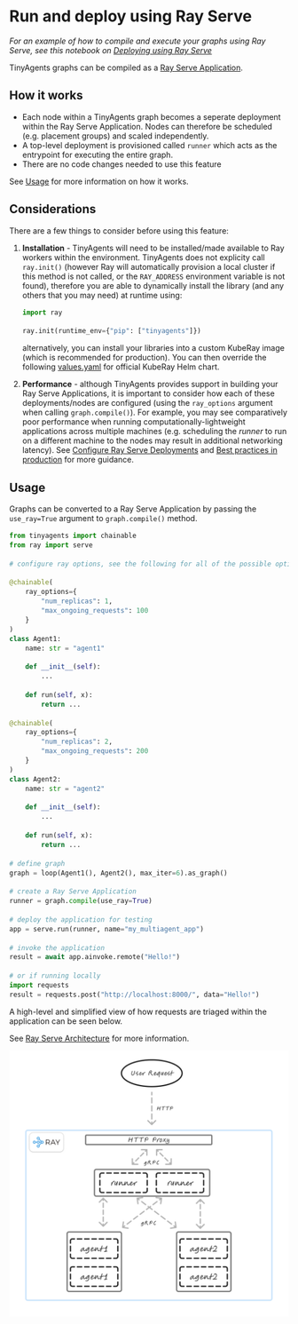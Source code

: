 # Run and deploy using Ray Serve

*For an example of how to compile and execute your graphs using Ray Serve, see this notebook on [Deploying using Ray Serve](https://github.com/adam-h-ds/tinyagents/tree/add_ray_deployments/examples/deploy_with_ray.ipynb)*

TinyAgents graphs can be compiled as a [Ray Serve Application](https://docs.ray.io/en/latest/serve/api/doc/ray.serve.Application.html).

## How it works
* Each node within a TinyAgents graph becomes a seperate deployment within the Ray Serve Application. Nodes can therefore be scheduled (e.g. placement groups) and scaled independently. 
* A top-level deployment is provisioned called `runner` which acts as the entrypoint for executing the entire graph.
* There are no code changes needed to use this feature

See [Usage](#usage) for more information on how it works.

## Considerations
There are a few things to consider before using this feature:
1. **Installation** - TinyAgents will need to be installed/made available to Ray workers within the environment. TinyAgents does not explicity call `ray.init()` (however Ray will automatically provision a local cluster if this method is not called, or the `RAY_ADDRESS` environment variable is not found), therefore you are able to dynamically install the library (and any others that you may need) at runtime using:
    ```python
    import ray

    ray.init(runtime_env={"pip": ["tinyagents"]})
    ```

    alternatively, you can install your libraries into a custom KubeRay image (which is recommended for production). You can then override the following [values.yaml](https://github.com/ray-project/kuberay-helm/blob/bbde24accbfc842201d7c4c7e6d2e7ebb01bb69f/helm-chart/ray-cluster/values.yaml#L9) for official KubeRay Helm chart.

2. **Performance** - although TinyAgents provides support in building your Ray Serve Applications, it is important to consider how each of these deployments/nodes are configured (using the `ray_options` argument when calling `graph.compile()`). For example, you may see comparatively poor performance when running computationally-lightweight applications across multiple machines (e.g. scheduling the *runner* to run on a different machine to the nodes may result in additional networking latency). See [Configure Ray Serve Deployments](https://docs.ray.io/en/latest/serve/configure-serve-deployment.html) and [Best practices in production](https://docs.ray.io/en/latest/serve/production-guide/best-practices.html) for more guidance.


## Usage
Graphs can be converted to a Ray Serve Application by passing the `use_ray=True` argument to `graph.compile()` method.

```python
from tinyagents import chainable
from ray import serve

# configure ray options, see the following for all of the possible options https://docs.ray.io/en/latest/serve/configure-serve-deployment.html

@chainable(
    ray_options={
        "num_replicas": 1,
        "max_ongoing_requests": 100
    }
)
class Agent1:
    name: str = "agent1"

    def __init__(self):
        ...

    def run(self, x):
        return ...

@chainable(
    ray_options={
        "num_replicas": 2,
        "max_ongoing_requests": 200
    }
)
class Agent2:
    name: str = "agent2"

    def __init__(self):
        ...

    def run(self, x):
        return ...

# define graph
graph = loop(Agent1(), Agent2(), max_iter=6).as_graph()

# create a Ray Serve Application
runner = graph.compile(use_ray=True)

# deploy the application for testing
app = serve.run(runner, name="my_multiagent_app")

# invoke the application
result = await app.ainvoke.remote("Hello!")

# or if running locally
import requests
result = requests.post("http://localhost:8000/", data="Hello!")
```

A high-level and simplified view of how requests are triaged within the application can be seen below.

See [Ray Serve Architecture](https://docs.ray.io/en/latest/serve/architecture.html) for more information.

![alt text](assets/example_ray_app_triage.png)